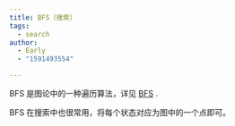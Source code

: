 ```yaml
---
title: BFS（搜索）
tags:
  - search
author:
  - Early
  - "1591493554"

---
```


BFS 是图论中的一种遍历算法，详见 [BFS](../graph/bfs.md) .

BFS 在搜索中也很常用，将每个状态对应为图中的一个点即可。
